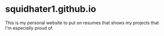 # squidhater1.github.io
This is my personal website to put on resumes that shows my projects that I'm especially proud of.


